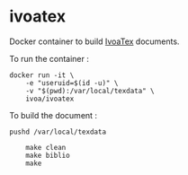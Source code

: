 # ivoatex
Docker container to build [IvoaTex](http://www.ivoa.net/documents/Notes/IVOATex/index.html) documents.

To run the container :

    docker run -it \
        -e "useruid=$(id -u)" \
        -v "$(pwd):/var/local/texdata" \
        ivoa/ivoatex

To build the document :

    pushd /var/local/texdata

        make clean
        make biblio
        make

